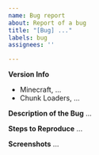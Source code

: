 ```yaml
---
name: Bug report
about: Report of a bug
title: "[Bug] ..."
labels: bug
assignees: ''

---
```


**Version Info**
- Minecraft, ...
- Chunk Loaders, ...

**Description of the Bug**
...

**Steps to Reproduce**
...

**Screenshots**
...
